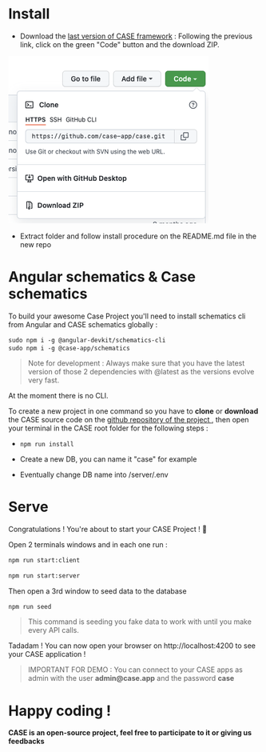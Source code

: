 # Install

- Download the [last version of CASE framework](https://github.com/case-app/case) : Following the previous link, click on the green "Code" button and the download ZIP.

![CASE App](../assets/images/introduction/how-to-download-case-on-github.png ":size=40%")

- Extract folder and follow install procedure on the README.md file in the new repo

# Angular schematics & Case schematics

To build your awesome Case Project you'll need to install schematics cli from Angular and CASE schematics globally :

```
sudo npm i -g @angular-devkit/schematics-cli
sudo npm i -g @case-app/schematics
```

> Note for development : Always make sure that you have the latest version of those 2 dependencies with @latest as the versions evolve very fast.

At the moment there is no CLI.

To create a new project in one command so you have to **clone** or **download** the CASE source code on the [github repository of the project ](https://github.com/case-app/case),
then open your terminal in the CASE root folder for the following steps :

- `npm run install`

- Create a new DB, you can name it "case" for example
- Eventually change DB name into /server/.env

# Serve

Congratulations ! You're about to start your CASE Project ! 🎉

Open 2 terminals windows and in each one run :

```bash
npm run start:client
```

```bash
npm run start:server
```

Then open a 3rd window to seed data to the database

```bash
npm run seed
```

> This command is seeding you fake data to work with until you make every API calls.

Tadadam ! You can now open your browser on http://localhost:4200 to see your CASE application !

> IMPORTANT FOR DEMO : You can connect to your CASE apps as admin with the user __admin@case.app__ and the password **case**

# Happy coding !

**CASE is an open-source project, feel free to participate to it or giving us feedbacks**
